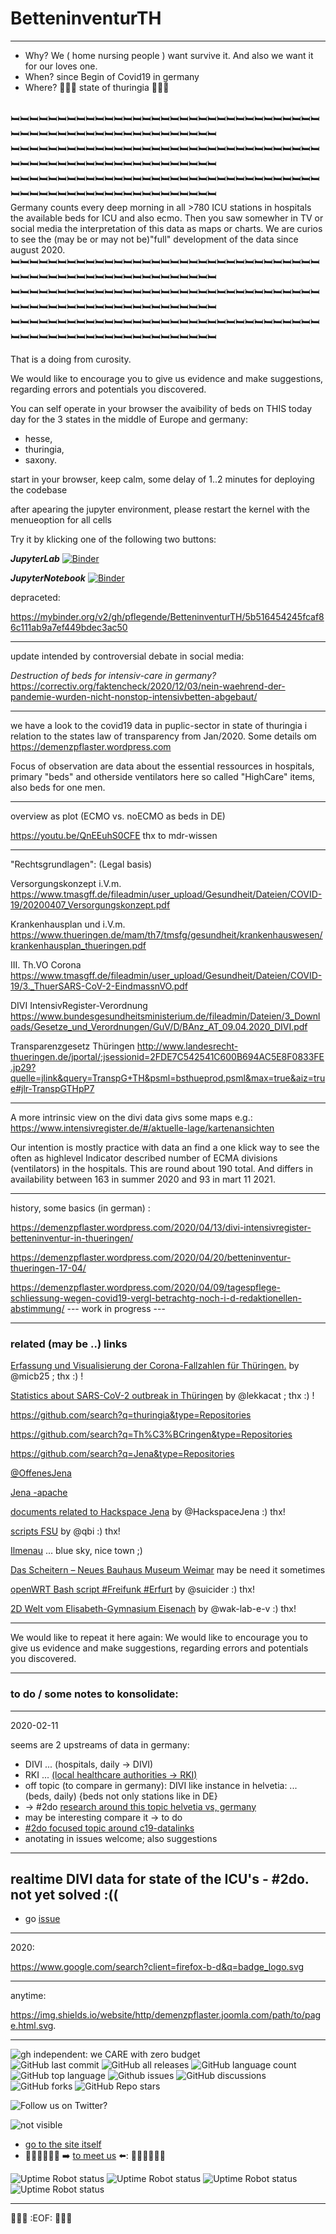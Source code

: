# BetteninventurTH

***

* Why? We ( home nursing people ) want survive it. And also we want it for our loves one.
* When? since Begin of Covid19 in germany
* Where? 🌲🌲🌲 state of thuringia 🌲🌲🌲

<br>🛏️🛏️🛏️🛏️🛏️🛏️🛏️🛏️🛏️🛏️🛏️🛏️🛏️🛏️🛏️🛏️🛏️🛏️🛏️🛏️🛏️🛏️🛏️🛏️🛏️🛏️🛏️🛏️🛏️🛏️🛏️🛏️🛏️🛏️🛏️🛏️🛏️🛏️🛏️🛏️🛏️🛏️🛏️🛏️🛏️🛏️🛏️🛏️🛏️🛏️🛏️🛏️🛏️🛏️🛏️
<br>🛏️🛏️🛏️🛏️🛏️🛏️🛏️🛏️🛏️🛏️🛏️🛏️🛏️🛏️🛏️🛏️🛏️🛏️🛏️🛏️🛏️🛏️🛏️🛏️🛏️🛏️🛏️🛏️🛏️🛏️🛏️🛏️🛏️🛏️🛏️🛏️🛏️🛏️🛏️🛏️🛏️🛏️🛏️🛏️🛏️🛏️🛏️🛏️🛏️🛏️🛏️🛏️🛏️🛏️🛏️
<br>🛏️🛏️🛏️🛏️🛏️🛏️🛏️🛏️🛏️🛏️🛏️🛏️🛏️🛏️🛏️🛏️🛏️🛏️🛏️🛏️🛏️🛏️🛏️🛏️🛏️🛏️🛏️🛏️🛏️🛏️🛏️🛏️🛏️🛏️🛏️🛏️🛏️🛏️🛏️🛏️🛏️🛏️🛏️🛏️🛏️🛏️🛏️🛏️🛏️🛏️🛏️🛏️🛏️🛏️🛏️<br>
Germany counts every deep morning in all >780 ICU stations in hospitals the available beds for ICU and also ecmo. Then you saw somewher in TV or social media the interpretation of this data as maps or charts. We are curios to see the (may be or may not be)"full" development of the data since august 2020. 
<br>🛏️🛏️🛏️🛏️🛏️🛏️🛏️🛏️🛏️🛏️🛏️🛏️🛏️🛏️🛏️🛏️🛏️🛏️🛏️🛏️🛏️🛏️🛏️🛏️🛏️🛏️🛏️🛏️🛏️🛏️🛏️🛏️🛏️🛏️🛏️🛏️🛏️🛏️🛏️🛏️🛏️🛏️🛏️🛏️🛏️🛏️🛏️🛏️🛏️🛏️🛏️🛏️🛏️🛏️🛏️
<br>🛏️🛏️🛏️🛏️🛏️🛏️🛏️🛏️🛏️🛏️🛏️🛏️🛏️🛏️🛏️🛏️🛏️🛏️🛏️🛏️🛏️🛏️🛏️🛏️🛏️🛏️🛏️🛏️🛏️🛏️🛏️🛏️🛏️🛏️🛏️🛏️🛏️🛏️🛏️🛏️🛏️🛏️🛏️🛏️🛏️🛏️🛏️🛏️🛏️🛏️🛏️🛏️🛏️🛏️🛏️
<br>🛏️🛏️🛏️🛏️🛏️🛏️🛏️🛏️🛏️🛏️🛏️🛏️🛏️🛏️🛏️🛏️🛏️🛏️🛏️🛏️🛏️🛏️🛏️🛏️🛏️🛏️🛏️🛏️🛏️🛏️🛏️🛏️🛏️🛏️🛏️🛏️🛏️🛏️🛏️🛏️🛏️🛏️🛏️🛏️🛏️🛏️🛏️🛏️🛏️🛏️🛏️🛏️🛏️🛏️🛏️<br>


That is a doing from curosity.

We would like to encourage you to give us evidence and make suggestions, regarding errors and potentials you discovered.

You can self operate in your browser the avaibility of beds on THIS today day for the 3 states in the middle of Europe and germany:

* hesse,
* thuringia, 
* saxony.

start in your browser, keep calm, some delay of 1..2 minutes for deploying the codebase

after apearing the jupyter environment, please restart the kernel with the menueoption for all cells

Try it by klicking one of the following two buttons:

***JupyterLab***
[![Binder](https://mybinder.org/badge_logo.svg)](https://mybinder.org/v2/gh/pflegende/BetteninventurTH/master?urlpath=lab/tree/BetteninventurThur-CountCat2ixio.ipynb)


***JupyterNotebook***
[![Binder](https://mybinder.org/badge_logo.svg)](https://mybinder.org/v2/gh/pflegende/BetteninventurTH/master?filepath=BetteninventurThur-CountCat2ixio.ipynb)




depraceted:

https://mybinder.org/v2/gh/pflegende/BetteninventurTH/5b516454245fcaf86c111ab9a7ef449bdec3ac50

***
update intended by controversial debate in social media:

_Destruction of beds for intensiv-care in germany?_
https://correctiv.org/faktencheck/2020/12/03/nein-waehrend-der-pandemie-wurden-nicht-nonstop-intensivbetten-abgebaut/

***

we have a look to the covid19 data in puplic-sector in state of thuringia i relation to the states law of transparency from Jan/2020.
Some details om https://demenzpflaster.wordpress.com


Focus of observation are data about the essential ressources in hospitals, primary "beds" and otherside ventilators here so called "HighCare" items, also beds for one men.


***

overview as plot (ECMO vs. noECMO as beds in DE)

https://youtu.be/QnEEuhS0CFE
thx to mdr-wissen


***

"Rechtsgrundlagen": (Legal basis)

Versorgungskonzept i.V.m. https://www.tmasgff.de/fileadmin/user_upload/Gesundheit/Dateien/COVID-19/20200407_Versorgungskonzept.pdf

Krankenhausplan und i.V.m. https://www.thueringen.de/mam/th7/tmsfg/gesundheit/krankenhauswesen/krankenhausplan_thueringen.pdf

III. Th.VO Corona https://www.tmasgff.de/fileadmin/user_upload/Gesundheit/Dateien/COVID-19/3._ThuerSARS-CoV-2-EindmassnVO.pdf

DIVI IntensivRegister-Verordnung  https://www.bundesgesundheitsministerium.de/fileadmin/Dateien/3_Downloads/Gesetze_und_Verordnungen/GuV/D/BAnz_AT_09.04.2020_DIVI.pdf

Transparenzgesetz Thüringen http://www.landesrecht-thueringen.de/jportal/;jsessionid=2FDE7C542541C600B694AC5E8F0833FE.jp29?quelle=jlink&query=TranspG+TH&psml=bsthueprod.psml&max=true&aiz=true#jlr-TranspGTHpP7

---

A more intrinsic view on the divi data givs some maps e.g.:
https://www.intensivregister.de/#/aktuelle-lage/kartenansichten

Our intention is mostly practice with data an find a one klick way to see the often as highlevel Indicator described number of ECMA divisions (ventilators) in the hospitals. This are round about 190 total. And differs in availability between 163 in summer 2020 and 93 in mart 11 2021.

---

history, some basics (in german) :

https://demenzpflaster.wordpress.com/2020/04/13/divi-intensivregister-betteninventur-in-thueringen/

https://demenzpflaster.wordpress.com/2020/04/20/betteninventur-thueringen-17-04/

https://demenzpflaster.wordpress.com/2020/04/09/tagespflege-schliessung-wegen-covid19-vergl-betrachtg-noch-i-d-redaktionellen-abstimmung/
 --- work in progress ---
 

***

### related (may be ..) links

[Erfassung und Visualisierung der Corona-Fallzahlen für Thüringen.](https://github.com/micb25/corona-jena)  by @micb25 ;  thx :)  !


[Statistics about SARS-CoV-2 outbreak in Thüringen](https://github.com/lekkacat/TH-Corona)  by @lekkacat ; thx  :) !




https://github.com/search?q=thuringia&type=Repositories

https://github.com/search?q=Th%C3%BCringen&type=Repositories

https://github.com/search?q=Jena&type=Repositories


[@OffenesJena](https://github.com/OffenesJena)

[Jena -apache](https://github.com/search?q=Jena+NOT+apache&type=Repositories&ref=advsearch&l=&l=)

[documents related to Hackspace Jena](https://github.com/HackspaceJena/dokumente)  by @HackspaceJena   :)  thx!

[scripts FSU](https://github.com/qbi/uni-skripte)  by @qbi   :)  thx!

[Ilmenau](https://github.com/search?l=&o=desc&p=1&q=Ilmenau&s=updated&type=Repositories)  ... blue sky, nice town  ;)

[Das Scheitern – Neues Bauhaus Museum Weimar](https://github.com/Studio-TheGreenEyl/scheitern) may be need it sometimes

[openWRT Bash script  #Freifunk #Erfurt](https://github.com/suicider/ffef-herzschlag)   by @suicider  :)  thx!

[2D Welt vom Elisabeth-Gymnasium Eisenach](https://github.com/wak-lab-e-v/2D-Welt-eligym)  by @wak-lab-e-v  :)  thx!



---

We would like to repeat it here again:
We would like to encourage you to give us evidence and make suggestions, regarding errors and potentials you discovered.

---

### to do / some notes to konsolidate:

---
2020-02-11

seems are 2 upstreams of data in germany:
* DIVI ... (hospitals, daily -> DIVI)
* RKI ... [(local healthcare authorities -> RKI)](https://github.com/robert-koch-institut/COVID-19-Hospitalisierungen_in_Deutschland "RKI gh repo")
* off topic (to compare in germany): DIVI like instance in helvetia: ... (beds, daily) {beds not only stations like in DE}
* -> #2do [research around this topic helvetia vs, germany ](https://github.com/pflegende/BetteninventurTH/issues/5#issue-1085867783)
* may be interesting compare it -> to do
* [ #2do focused topic around c19-datalinks](https://github.com/pflegende/BetteninventurTH/issues/6#issue-1085880192)
* anotating in issues welcome; also suggestions


---
## realtime DIVI data for state of the ICU's - #2do. not yet solved :((

* go [issue](https://github.com/pflegende/BetteninventurTH/issues/8#issue-1085971592)


---
2020:

https://www.google.com/search?client=firefox-b-d&q=badge_logo.svg

---
anytime:

https://img.shields.io/website/http/demenzpflaster.joomla.com/path/to/page.html.svg.

---

![gh independent: we CARE with zero budget](https://img.shields.io/static/v1?label=weCARE&message=with_zero_budget&color=lightgrey)<br>
![GitHub last commit](https://img.shields.io/github/last-commit/pflegende/BetteninventurTH?color=grey)
![GitHub all releases](https://img.shields.io/github/downloads/pflegende/BetteninventurTH/total)
![GitHub language count](https://img.shields.io/github/languages/count/pflegende/BetteninventurTH)
![GitHub top language](https://img.shields.io/github/languages/top/pflegende/BetteninventurTH?color=yellow)
![Github issues](https://img.shields.io/github/issues/pflegende/BetteninventurTH)
![GitHub discussions](https://img.shields.io/github/discussions/pflegende/BetteninventurTH?color=yellow)
![GitHub forks](https://img.shields.io/github/forks/pflegende/BetteninventurTH?style=social)
![GitHub Repo stars](https://img.shields.io/github/stars/pflegende/BetteninventurTH?style=social)


![Follow us on Twitter?](https://img.shields.io/twitter/follow/pflegedissens?label=Follow&amp;style=social)

![_not visible_](https://img.shields.io/website?down_color=red&down_message=sorry_down_call_us&label=Website%20Pflegende%20&up_color=green&up_message=up&url=https%3A%2F%2Fdemenzpflaster.joomla.com)  
* [go to the site itself](https://demenzpflaster.joomla.com)  
* 🧑‍🦽👨‍🦳👩‍🦳 ➡️ [to meet us](https://linktr.ee/pflegende) ⬅️: 👨‍🦳👩‍🧑‍🦽🦳

![Uptime Robot status](https://img.shields.io/uptimerobot/status/m790129794-6d88280073c87ef883c7bd36?label=DP_WP)
![Uptime Robot status](https://img.shields.io/uptimerobot/status/m790130194-21af5e9a1aa0d99994111d1e?label=scotch)
![Uptime Robot status](https://img.shields.io/uptimerobot/status/m790130241-dc96a8abd23bf4f3b4ea8d51?label=ether)
![Uptime Robot status](https://img.shields.io/uptimerobot/status/m790130295-6aafb2b5815657c62fb1af37?label=bmk)

---
🚧🚧🚧 :EOF: 🚧🚧🚧

